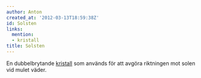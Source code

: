 ```yaml
---
author: Anton
created_at: '2012-03-13T18:59:38Z'
id: Solsten
links:
  mention:
  - kristall
title: Solsten
---
```


En dubbelbrytande [kristall] som används för att avgöra riktningen mot solen vid mulet väder.

  [kristall]: kristall
